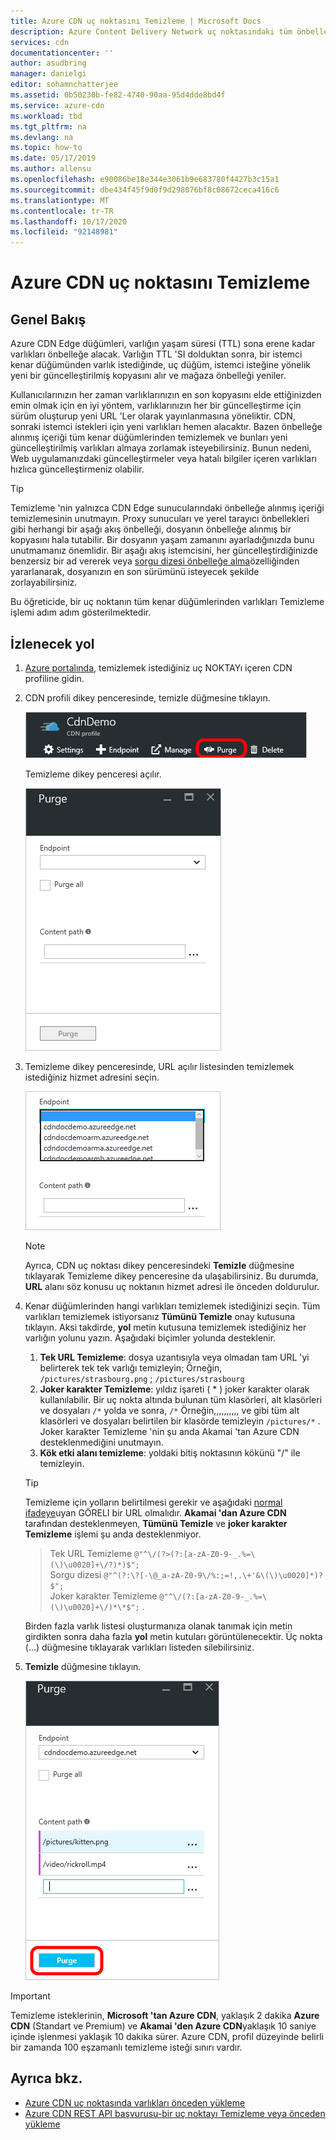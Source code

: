 ```yaml
---
title: Azure CDN uç noktasını Temizleme | Microsoft Docs
description: Azure Content Delivery Network uç noktasındaki tüm önbelleğe alınmış içeriği temizlemeyi öğrenin. Kenar düğümleri, yaşam süresi sona erene kadar varlıkları önbelleğe alırlar.
services: cdn
documentationcenter: ''
author: asudbring
manager: danielgi
editor: sohamnchatterjee
ms.assetid: 0b50230b-fe82-4740-90aa-95d4dde8bd4f
ms.service: azure-cdn
ms.workload: tbd
ms.tgt_pltfrm: na
ms.devlang: na
ms.topic: how-to
ms.date: 05/17/2019
ms.author: allensu
ms.openlocfilehash: e90086be18e344e3061b9e683780f4427b3c15a1
ms.sourcegitcommit: dbe434f45f9d0f9d298076bf8c08672ceca416c6
ms.translationtype: MT
ms.contentlocale: tr-TR
ms.lasthandoff: 10/17/2020
ms.locfileid: "92148981"
---
```

# <a name="purge-an-azure-cdn-endpoint"></a>Azure CDN uç noktasını Temizleme
## <a name="overview"></a>Genel Bakış
Azure CDN Edge düğümleri, varlığın yaşam süresi (TTL) sona erene kadar varlıkları önbelleğe alacak.  Varlığın TTL 'SI dolduktan sonra, bir istemci kenar düğümünden varlık istediğinde, uç düğüm, istemci isteğine yönelik yeni bir güncelleştirilmiş kopyasını alır ve mağaza önbelleği yeniler.

Kullanıcılarınızın her zaman varlıklarınızın en son kopyasını elde ettiğinizden emin olmak için en iyi yöntem, varlıklarınızın her bir güncelleştirme için sürüm oluşturup yeni URL 'Ler olarak yayınlanmasına yöneliktir.  CDN, sonraki istemci istekleri için yeni varlıkları hemen alacaktır.  Bazen önbelleğe alınmış içeriği tüm kenar düğümlerinden temizlemek ve bunları yeni güncelleştirilmiş varlıkları almaya zorlamak isteyebilirsiniz.  Bunun nedeni, Web uygulamanızdaki güncelleştirmeler veya hatalı bilgiler içeren varlıkları hızlıca güncelleştirmeniz olabilir.

> [!TIP]
> Temizleme 'nin yalnızca CDN Edge sunucularındaki önbelleğe alınmış içeriği temizlemesinin unutmayın.  Proxy sunucuları ve yerel tarayıcı önbellekleri gibi herhangi bir aşağı akış önbelleği, dosyanın önbelleğe alınmış bir kopyasını hala tutabilir.  Bir dosyanın yaşam zamanını ayarladığınızda bunu unutmamanız önemlidir.  Bir aşağı akış istemcisini, her güncelleştirdiğinizde benzersiz bir ad vererek veya [sorgu dizesi önbelleğe alma](cdn-query-string.md)özelliğinden yararlanarak, dosyanızın en son sürümünü isteyecek şekilde zorlayabilirsiniz.  
> 
> 

Bu öğreticide, bir uç noktanın tüm kenar düğümlerinden varlıkları Temizleme işlemi adım adım gösterilmektedir.

## <a name="walkthrough"></a>İzlenecek yol
1. [Azure portalında](https://portal.azure.com), temizlemek istediğiniz uç NOKTAYı içeren CDN profiline gidin.
2. CDN profili dikey penceresinde, temizle düğmesine tıklayın.
   
    ![CDN profili dikey penceresi](./media/cdn-purge-endpoint/cdn-profile-blade.png)
   
    Temizleme dikey penceresi açılır.
   
    ![CDN Temizleme dikey penceresi](./media/cdn-purge-endpoint/cdn-purge-blade.png)
3. Temizleme dikey penceresinde, URL açılır listesinden temizlemek istediğiniz hizmet adresini seçin.
   
    ![Formu Temizle](./media/cdn-purge-endpoint/cdn-purge-form.png)
   
   > [!NOTE]
   > Ayrıca, CDN uç noktası dikey penceresindeki **Temizle** düğmesine tıklayarak Temizleme dikey penceresine da ulaşabilirsiniz.  Bu durumda, **URL** alanı söz konusu uç noktanın hizmet adresi ile önceden doldurulur.
   > 
   > 
4. Kenar düğümlerinden hangi varlıkları temizlemek istediğinizi seçin.  Tüm varlıkları temizlemek istiyorsanız **Tümünü Temizle** onay kutusuna tıklayın.  Aksi takdirde, **yol** metin kutusuna temizlemek istediğiniz her varlığın yolunu yazın. Aşağıdaki biçimler yolunda desteklenir.
    1. **Tek URL Temizleme**: dosya uzantısıyla veya olmadan tam URL 'yi belirterek tek tek varlığı temizleyin; Örneğin, `/pictures/strasbourg.png` ; `/pictures/strasbourg`
    2. **Joker karakter Temizleme**: yıldız işareti ( \* ) joker karakter olarak kullanılabilir. Bir uç nokta altında bulunan tüm klasörleri, alt klasörleri ve dosyaları `/*` yolda ve sonra, `/*` Örneğin,,,,,,,,,, ve gibi tüm alt klasörleri ve dosyaları belirtilen bir klasörde temizleyin `/pictures/*` .  Joker karakter Temizleme 'nin şu anda Akamai 'tan Azure CDN desteklenmediğini unutmayın. 
    3. **Kök etki alanı temizleme**: yoldaki bitiş noktasının kökünü "/" ile temizleyin.
   
   > [!TIP]
   > Temizleme için yolların belirtilmesi gerekir ve aşağıdaki [normal ifadeye](/dotnet/standard/base-types/regular-expression-language-quick-reference)uyan GÖRELI bir URL olmalıdır. **Akamai 'dan Azure CDN** tarafından desteklenmeyen, **Tümünü Temizle** ve **joker karakter Temizleme** işlemi şu anda desteklenmiyor.
   > > Tek URL Temizleme `@"^\/(?>(?:[a-zA-Z0-9-_.%=\(\)\u0020]+\/?)*)$";`  
   > > Sorgu dizesi `@"^(?:\?[-\@_a-zA-Z0-9\/%:;=!,.\+'&\(\)\u0020]*)?$";`  
   > > Joker karakter Temizleme `@"^\/(?:[a-zA-Z0-9-_.%=\(\)\u0020]+\/)*\*$";` . 
   > 
   > Birden fazla varlık listesi oluşturmanıza olanak tanımak için metin girdikten sonra daha fazla **yol** metin kutuları görüntülenecektir.  Üç nokta (...) düğmesine tıklayarak varlıkları listeden silebilirsiniz.
   > 
5. **Temizle** düğmesine tıklayın.
   
    ![Temizle düğmesi](./media/cdn-purge-endpoint/cdn-purge-button.png)

> [!IMPORTANT]
> Temizleme isteklerinin, **Microsoft 'tan Azure CDN**, yaklaşık 2 dakika **Azure CDN** (Standart ve Premium) ve **Akamai 'den Azure CDN**yaklaşık 10 saniye içinde işlenmesi yaklaşık 10 dakika sürer.  Azure CDN, profil düzeyinde belirli bir zamanda 100 eşzamanlı temizleme isteği sınırı vardır. 
> 
> 

## <a name="see-also"></a>Ayrıca bkz.
* [Azure CDN uç noktasında varlıkları önceden yükleme](cdn-preload-endpoint.md)
* [Azure CDN REST API başvurusu-bir uç noktayı Temizleme veya önceden yükleme](/rest/api/cdn/endpoints)


